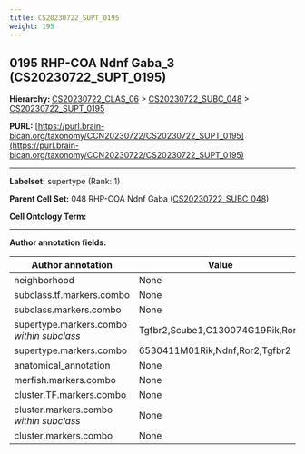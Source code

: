 ```yaml
---
title: CS20230722_SUPT_0195
weight: 195
---
```

## 0195 RHP-COA Ndnf Gaba_3 (CS20230722_SUPT_0195)
<b>Hierarchy: </b>
[CS20230722_CLAS_06](../CS20230722_CLAS_06) >
[CS20230722_SUBC_048](../CS20230722_SUBC_048) >
[CS20230722_SUPT_0195](../CS20230722_SUPT_0195)

**PURL:** [https://purl.brain-bican.org/taxonomy/CCN20230722/CS20230722_SUPT_0195](https://purl.brain-bican.org/taxonomy/CCN20230722/CS20230722_SUPT_0195)

---


**Labelset:** supertype (Rank: 1)

**Parent Cell Set:** 048 RHP-COA Ndnf Gaba ([CS20230722_SUBC_048](../CS20230722_SUBC_048))



**Cell Ontology Term:** 

[MARKER GENES.]: #


---

[TRANSFERRED ANNOTATIONS.]: #


[AUTHOR ANNOTATION FIELDS.]: #


**Author annotation fields:**

| Author annotation | Value |
|-------------------|-------|
|neighborhood|None|
|subclass.tf.markers.combo|None|
|subclass.markers.combo|None|
|supertype.markers.combo _within subclass_|Tgfbr2,Scube1,C130074G19Rik,Ror2|
|supertype.markers.combo|6530411M01Rik,Ndnf,Ror2,Tgfbr2|
|anatomical_annotation|None|
|merfish.markers.combo|None|
|cluster.TF.markers.combo|None|
|cluster.markers.combo _within subclass_|None|
|cluster.markers.combo|None|
